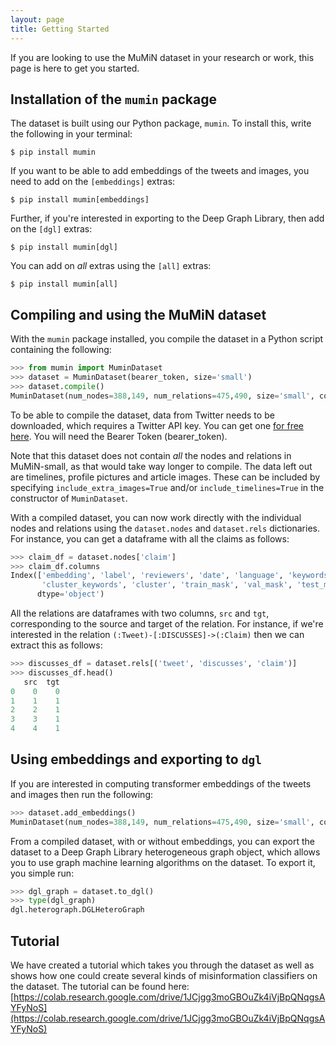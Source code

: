 ```yaml
---
layout: page
title: Getting Started
---
```


If you are looking to use the MuMiN dataset in your research or work, this page
is here to get you started.


## Installation of the `mumin` package

The dataset is built using our Python package, `mumin`. To install this, write
the following in your terminal:

```shell
$ pip install mumin
```

If you want to be able to add embeddings of the tweets and images, you need to
add on the `[embeddings]` extras:

```shell
$ pip install mumin[embeddings]
```

Further, if you're interested in exporting to the Deep Graph Library, then add
on the `[dgl]` extras:

```shell
$ pip install mumin[dgl]
```

You can add on _all_ extras using the `[all]` extras:

```shell
$ pip install mumin[all]
```


## Compiling and using the MuMiN dataset

With the `mumin` package installed, you compile the dataset in a Python script
containing the following:

```python
>>> from mumin import MuminDataset
>>> dataset = MuminDataset(bearer_token, size='small')
>>> dataset.compile()
MuminDataset(num_nodes=388,149, num_relations=475,490, size='small', compiled=True)
```

To be able to compile the dataset, data from Twitter needs to be downloaded,
which requires a Twitter API key. You can get one
[for free here](https://developer.twitter.com/en/portal/dashboard). You
will need the Bearer Token (bearer_token).

Note that this dataset does not contain _all_ the nodes and relations in
MuMiN-small, as that would take way longer to compile. The data left out are
timelines, profile pictures and article images. These can be included by
specifying `include_extra_images=True` and/or `include_timelines=True` in the
constructor of `MuminDataset`.

With a compiled dataset, you can now work directly with the individual nodes
and relations using the `dataset.nodes` and `dataset.rels` dictionaries. For
instance, you can get a dataframe with all the claims as follows:

```python
>>> claim_df = dataset.nodes['claim']
>>> claim_df.columns
Index(['embedding', 'label', 'reviewers', 'date', 'language', 'keywords',
       'cluster_keywords', 'cluster', 'train_mask', 'val_mask', 'test_mask'],
      dtype='object')
```

All the relations are dataframes with two columns, `src` and `tgt`,
corresponding to the source and target of the relation. For instance, if we're
interested in the relation `(:Tweet)-[:DISCUSSES]->(:Claim)` then we can
extract this as follows:
```python
>>> discusses_df = dataset.rels[('tweet', 'discusses', 'claim')]
>>> discusses_df.head()
   src  tgt
0    0    0
1    1    1
2    2    1
3    3    1
4    4    1
```

## Using embeddings and exporting to `dgl`

If you are interested in computing transformer embeddings of the tweets and
images then run the following:

```python
>>> dataset.add_embeddings()
MuminDataset(num_nodes=388,149, num_relations=475,490, size='small', compiled=True)
```

From a compiled dataset, with or without embeddings, you can export the dataset
to a Deep Graph Library heterogeneous graph object, which allows you to use
graph machine learning algorithms on the dataset. To export it, you simple run:

```python
>>> dgl_graph = dataset.to_dgl()
>>> type(dgl_graph)
dgl.heterograph.DGLHeteroGraph
```


## Tutorial

We have created a tutorial which takes you through the dataset as well as
shows how one could create several kinds of misinformation classifiers on the
dataset. The tutorial can be found here:
[https://colab.research.google.com/drive/1JCjgg3moGBOuZk4iVjBpQNqgsAYFyNoS](https://colab.research.google.com/drive/1JCjgg3moGBOuZk4iVjBpQNqgsAYFyNoS)
